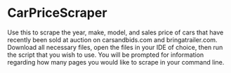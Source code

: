 # CarPriceScraper
Use this to scrape the year, make, model, and sales price of cars that have recently been sold at auction on carsandbids.com and bringatrailer.com.
Download all necessary files, open the files in your IDE of choice, then run the script that you wish to use. You will be prompted for information regarding how many pages you would like to scrape in your command line.
